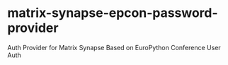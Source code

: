 # matrix-synapse-epcon-password-provider
Auth Provider for Matrix Synapse Based on EuroPython Conference User Auth
